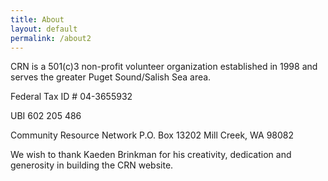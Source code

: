 ```yaml
---
title: About
layout: default
permalink: /about2
---
```

CRN is a 501(c)3 non-profit volunteer organization established in 1998 and serves the greater Puget Sound/Salish Sea area.

Federal Tax ID # 04-3655932

UBI 602 205 486

Community Resource Network
P.O. Box 13202
Mill Creek, WA 98082




We wish to thank Kaeden Brinkman for his creativity, dedication and generosity in building the CRN website.
